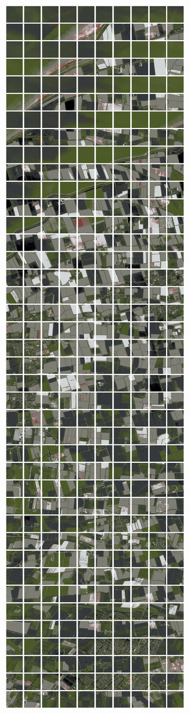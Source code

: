 <html>
<div>
<img src="https://github.com/HakkaTjakka/NL_TILE_MAP/blob/main/18/633/-1071/r.6330.-10710.png" height="44" width="44">
<img src="https://github.com/HakkaTjakka/NL_TILE_MAP/blob/main/18/633/-1071/r.6331.-10710.png" height="44" width="44">
<img src="https://github.com/HakkaTjakka/NL_TILE_MAP/blob/main/18/633/-1071/r.6332.-10710.png" height="44" width="44">
<img src="https://github.com/HakkaTjakka/NL_TILE_MAP/blob/main/18/633/-1071/r.6333.-10710.png" height="44" width="44">
<img src="https://github.com/HakkaTjakka/NL_TILE_MAP/blob/main/18/633/-1071/r.6334.-10710.png" height="44" width="44">
<img src="https://github.com/HakkaTjakka/NL_TILE_MAP/blob/main/18/633/-1071/r.6335.-10710.png" height="44" width="44">
<img src="https://github.com/HakkaTjakka/NL_TILE_MAP/blob/main/18/633/-1071/r.6336.-10710.png" height="44" width="44">
<img src="https://github.com/HakkaTjakka/NL_TILE_MAP/blob/main/18/633/-1071/r.6337.-10710.png" height="44" width="44">
<img src="https://github.com/HakkaTjakka/NL_TILE_MAP/blob/main/18/633/-1071/r.6338.-10710.png" height="44" width="44">
<img src="https://github.com/HakkaTjakka/NL_TILE_MAP/blob/main/18/633/-1071/r.6339.-10710.png" height="44" width="44">
<img src="https://github.com/HakkaTjakka/NL_TILE_MAP/blob/main/18/634/-1071/r.6340.-10710.png" height="44" width="44">
<img src="https://github.com/HakkaTjakka/NL_TILE_MAP/blob/main/18/634/-1071/r.6341.-10710.png" height="44" width="44">
<img src="https://github.com/HakkaTjakka/NL_TILE_MAP/blob/main/18/634/-1071/r.6342.-10710.png" height="44" width="44">
<img src="https://github.com/HakkaTjakka/NL_TILE_MAP/blob/main/18/634/-1071/r.6343.-10710.png" height="44" width="44">
<img src="https://github.com/HakkaTjakka/NL_TILE_MAP/blob/main/18/634/-1071/r.6344.-10710.png" height="44" width="44">
<img src="https://github.com/HakkaTjakka/NL_TILE_MAP/blob/main/18/634/-1071/r.6345.-10710.png" height="44" width="44">
<img src="https://github.com/HakkaTjakka/NL_TILE_MAP/blob/main/18/634/-1071/r.6346.-10710.png" height="44" width="44">
<img src="https://github.com/HakkaTjakka/NL_TILE_MAP/blob/main/18/634/-1071/r.6347.-10710.png" height="44" width="44">
<img src="https://github.com/HakkaTjakka/NL_TILE_MAP/blob/main/18/634/-1071/r.6348.-10710.png" height="44" width="44">
<img src="https://github.com/HakkaTjakka/NL_TILE_MAP/blob/main/18/634/-1071/r.6349.-10710.png" height="44" width="44">
<br>
<img src="https://github.com/HakkaTjakka/NL_TILE_MAP/blob/main/18/633/-1071/r.6330.-10709.png" height="44" width="44">
<img src="https://github.com/HakkaTjakka/NL_TILE_MAP/blob/main/18/633/-1071/r.6331.-10709.png" height="44" width="44">
<img src="https://github.com/HakkaTjakka/NL_TILE_MAP/blob/main/18/633/-1071/r.6332.-10709.png" height="44" width="44">
<img src="https://github.com/HakkaTjakka/NL_TILE_MAP/blob/main/18/633/-1071/r.6333.-10709.png" height="44" width="44">
<img src="https://github.com/HakkaTjakka/NL_TILE_MAP/blob/main/18/633/-1071/r.6334.-10709.png" height="44" width="44">
<img src="https://github.com/HakkaTjakka/NL_TILE_MAP/blob/main/18/633/-1071/r.6335.-10709.png" height="44" width="44">
<img src="https://github.com/HakkaTjakka/NL_TILE_MAP/blob/main/18/633/-1071/r.6336.-10709.png" height="44" width="44">
<img src="https://github.com/HakkaTjakka/NL_TILE_MAP/blob/main/18/633/-1071/r.6337.-10709.png" height="44" width="44">
<img src="https://github.com/HakkaTjakka/NL_TILE_MAP/blob/main/18/633/-1071/r.6338.-10709.png" height="44" width="44">
<img src="https://github.com/HakkaTjakka/NL_TILE_MAP/blob/main/18/633/-1071/r.6339.-10709.png" height="44" width="44">
<img src="https://github.com/HakkaTjakka/NL_TILE_MAP/blob/main/18/634/-1071/r.6340.-10709.png" height="44" width="44">
<img src="https://github.com/HakkaTjakka/NL_TILE_MAP/blob/main/18/634/-1071/r.6341.-10709.png" height="44" width="44">
<img src="https://github.com/HakkaTjakka/NL_TILE_MAP/blob/main/18/634/-1071/r.6342.-10709.png" height="44" width="44">
<img src="https://github.com/HakkaTjakka/NL_TILE_MAP/blob/main/18/634/-1071/r.6343.-10709.png" height="44" width="44">
<img src="https://github.com/HakkaTjakka/NL_TILE_MAP/blob/main/18/634/-1071/r.6344.-10709.png" height="44" width="44">
<img src="https://github.com/HakkaTjakka/NL_TILE_MAP/blob/main/18/634/-1071/r.6345.-10709.png" height="44" width="44">
<img src="https://github.com/HakkaTjakka/NL_TILE_MAP/blob/main/18/634/-1071/r.6346.-10709.png" height="44" width="44">
<img src="https://github.com/HakkaTjakka/NL_TILE_MAP/blob/main/18/634/-1071/r.6347.-10709.png" height="44" width="44">
<img src="https://github.com/HakkaTjakka/NL_TILE_MAP/blob/main/18/634/-1071/r.6348.-10709.png" height="44" width="44">
<img src="https://github.com/HakkaTjakka/NL_TILE_MAP/blob/main/18/634/-1071/r.6349.-10709.png" height="44" width="44">
<br>
<img src="https://github.com/HakkaTjakka/NL_TILE_MAP/blob/main/18/633/-1071/r.6330.-10708.png" height="44" width="44">
<img src="https://github.com/HakkaTjakka/NL_TILE_MAP/blob/main/18/633/-1071/r.6331.-10708.png" height="44" width="44">
<img src="https://github.com/HakkaTjakka/NL_TILE_MAP/blob/main/18/633/-1071/r.6332.-10708.png" height="44" width="44">
<img src="https://github.com/HakkaTjakka/NL_TILE_MAP/blob/main/18/633/-1071/r.6333.-10708.png" height="44" width="44">
<img src="https://github.com/HakkaTjakka/NL_TILE_MAP/blob/main/18/633/-1071/r.6334.-10708.png" height="44" width="44">
<img src="https://github.com/HakkaTjakka/NL_TILE_MAP/blob/main/18/633/-1071/r.6335.-10708.png" height="44" width="44">
<img src="https://github.com/HakkaTjakka/NL_TILE_MAP/blob/main/18/633/-1071/r.6336.-10708.png" height="44" width="44">
<img src="https://github.com/HakkaTjakka/NL_TILE_MAP/blob/main/18/633/-1071/r.6337.-10708.png" height="44" width="44">
<img src="https://github.com/HakkaTjakka/NL_TILE_MAP/blob/main/18/633/-1071/r.6338.-10708.png" height="44" width="44">
<img src="https://github.com/HakkaTjakka/NL_TILE_MAP/blob/main/18/633/-1071/r.6339.-10708.png" height="44" width="44">
<img src="https://github.com/HakkaTjakka/NL_TILE_MAP/blob/main/18/634/-1071/r.6340.-10708.png" height="44" width="44">
<img src="https://github.com/HakkaTjakka/NL_TILE_MAP/blob/main/18/634/-1071/r.6341.-10708.png" height="44" width="44">
<img src="https://github.com/HakkaTjakka/NL_TILE_MAP/blob/main/18/634/-1071/r.6342.-10708.png" height="44" width="44">
<img src="https://github.com/HakkaTjakka/NL_TILE_MAP/blob/main/18/634/-1071/r.6343.-10708.png" height="44" width="44">
<img src="https://github.com/HakkaTjakka/NL_TILE_MAP/blob/main/18/634/-1071/r.6344.-10708.png" height="44" width="44">
<img src="https://github.com/HakkaTjakka/NL_TILE_MAP/blob/main/18/634/-1071/r.6345.-10708.png" height="44" width="44">
<img src="https://github.com/HakkaTjakka/NL_TILE_MAP/blob/main/18/634/-1071/r.6346.-10708.png" height="44" width="44">
<img src="https://github.com/HakkaTjakka/NL_TILE_MAP/blob/main/18/634/-1071/r.6347.-10708.png" height="44" width="44">
<img src="https://github.com/HakkaTjakka/NL_TILE_MAP/blob/main/18/634/-1071/r.6348.-10708.png" height="44" width="44">
<img src="https://github.com/HakkaTjakka/NL_TILE_MAP/blob/main/18/634/-1071/r.6349.-10708.png" height="44" width="44">
<br>
<img src="https://github.com/HakkaTjakka/NL_TILE_MAP/blob/main/18/633/-1071/r.6330.-10707.png" height="44" width="44">
<img src="https://github.com/HakkaTjakka/NL_TILE_MAP/blob/main/18/633/-1071/r.6331.-10707.png" height="44" width="44">
<img src="https://github.com/HakkaTjakka/NL_TILE_MAP/blob/main/18/633/-1071/r.6332.-10707.png" height="44" width="44">
<img src="https://github.com/HakkaTjakka/NL_TILE_MAP/blob/main/18/633/-1071/r.6333.-10707.png" height="44" width="44">
<img src="https://github.com/HakkaTjakka/NL_TILE_MAP/blob/main/18/633/-1071/r.6334.-10707.png" height="44" width="44">
<img src="https://github.com/HakkaTjakka/NL_TILE_MAP/blob/main/18/633/-1071/r.6335.-10707.png" height="44" width="44">
<img src="https://github.com/HakkaTjakka/NL_TILE_MAP/blob/main/18/633/-1071/r.6336.-10707.png" height="44" width="44">
<img src="https://github.com/HakkaTjakka/NL_TILE_MAP/blob/main/18/633/-1071/r.6337.-10707.png" height="44" width="44">
<img src="https://github.com/HakkaTjakka/NL_TILE_MAP/blob/main/18/633/-1071/r.6338.-10707.png" height="44" width="44">
<img src="https://github.com/HakkaTjakka/NL_TILE_MAP/blob/main/18/633/-1071/r.6339.-10707.png" height="44" width="44">
<img src="https://github.com/HakkaTjakka/NL_TILE_MAP/blob/main/18/634/-1071/r.6340.-10707.png" height="44" width="44">
<img src="https://github.com/HakkaTjakka/NL_TILE_MAP/blob/main/18/634/-1071/r.6341.-10707.png" height="44" width="44">
<img src="https://github.com/HakkaTjakka/NL_TILE_MAP/blob/main/18/634/-1071/r.6342.-10707.png" height="44" width="44">
<img src="https://github.com/HakkaTjakka/NL_TILE_MAP/blob/main/18/634/-1071/r.6343.-10707.png" height="44" width="44">
<img src="https://github.com/HakkaTjakka/NL_TILE_MAP/blob/main/18/634/-1071/r.6344.-10707.png" height="44" width="44">
<img src="https://github.com/HakkaTjakka/NL_TILE_MAP/blob/main/18/634/-1071/r.6345.-10707.png" height="44" width="44">
<img src="https://github.com/HakkaTjakka/NL_TILE_MAP/blob/main/18/634/-1071/r.6346.-10707.png" height="44" width="44">
<img src="https://github.com/HakkaTjakka/NL_TILE_MAP/blob/main/18/634/-1071/r.6347.-10707.png" height="44" width="44">
<img src="https://github.com/HakkaTjakka/NL_TILE_MAP/blob/main/18/634/-1071/r.6348.-10707.png" height="44" width="44">
<img src="https://github.com/HakkaTjakka/NL_TILE_MAP/blob/main/18/634/-1071/r.6349.-10707.png" height="44" width="44">
<br>
<img src="https://github.com/HakkaTjakka/NL_TILE_MAP/blob/main/18/633/-1071/r.6330.-10706.png" height="44" width="44">
<img src="https://github.com/HakkaTjakka/NL_TILE_MAP/blob/main/18/633/-1071/r.6331.-10706.png" height="44" width="44">
<img src="https://github.com/HakkaTjakka/NL_TILE_MAP/blob/main/18/633/-1071/r.6332.-10706.png" height="44" width="44">
<img src="https://github.com/HakkaTjakka/NL_TILE_MAP/blob/main/18/633/-1071/r.6333.-10706.png" height="44" width="44">
<img src="https://github.com/HakkaTjakka/NL_TILE_MAP/blob/main/18/633/-1071/r.6334.-10706.png" height="44" width="44">
<img src="https://github.com/HakkaTjakka/NL_TILE_MAP/blob/main/18/633/-1071/r.6335.-10706.png" height="44" width="44">
<img src="https://github.com/HakkaTjakka/NL_TILE_MAP/blob/main/18/633/-1071/r.6336.-10706.png" height="44" width="44">
<img src="https://github.com/HakkaTjakka/NL_TILE_MAP/blob/main/18/633/-1071/r.6337.-10706.png" height="44" width="44">
<img src="https://github.com/HakkaTjakka/NL_TILE_MAP/blob/main/18/633/-1071/r.6338.-10706.png" height="44" width="44">
<img src="https://github.com/HakkaTjakka/NL_TILE_MAP/blob/main/18/633/-1071/r.6339.-10706.png" height="44" width="44">
<img src="https://github.com/HakkaTjakka/NL_TILE_MAP/blob/main/18/634/-1071/r.6340.-10706.png" height="44" width="44">
<img src="https://github.com/HakkaTjakka/NL_TILE_MAP/blob/main/18/634/-1071/r.6341.-10706.png" height="44" width="44">
<img src="https://github.com/HakkaTjakka/NL_TILE_MAP/blob/main/18/634/-1071/r.6342.-10706.png" height="44" width="44">
<img src="https://github.com/HakkaTjakka/NL_TILE_MAP/blob/main/18/634/-1071/r.6343.-10706.png" height="44" width="44">
<img src="https://github.com/HakkaTjakka/NL_TILE_MAP/blob/main/18/634/-1071/r.6344.-10706.png" height="44" width="44">
<img src="https://github.com/HakkaTjakka/NL_TILE_MAP/blob/main/18/634/-1071/r.6345.-10706.png" height="44" width="44">
<img src="https://github.com/HakkaTjakka/NL_TILE_MAP/blob/main/18/634/-1071/r.6346.-10706.png" height="44" width="44">
<img src="https://github.com/HakkaTjakka/NL_TILE_MAP/blob/main/18/634/-1071/r.6347.-10706.png" height="44" width="44">
<img src="https://github.com/HakkaTjakka/NL_TILE_MAP/blob/main/18/634/-1071/r.6348.-10706.png" height="44" width="44">
<img src="https://github.com/HakkaTjakka/NL_TILE_MAP/blob/main/18/634/-1071/r.6349.-10706.png" height="44" width="44">
<br>
<img src="https://github.com/HakkaTjakka/NL_TILE_MAP/blob/main/18/633/-1071/r.6330.-10705.png" height="44" width="44">
<img src="https://github.com/HakkaTjakka/NL_TILE_MAP/blob/main/18/633/-1071/r.6331.-10705.png" height="44" width="44">
<img src="https://github.com/HakkaTjakka/NL_TILE_MAP/blob/main/18/633/-1071/r.6332.-10705.png" height="44" width="44">
<img src="https://github.com/HakkaTjakka/NL_TILE_MAP/blob/main/18/633/-1071/r.6333.-10705.png" height="44" width="44">
<img src="https://github.com/HakkaTjakka/NL_TILE_MAP/blob/main/18/633/-1071/r.6334.-10705.png" height="44" width="44">
<img src="https://github.com/HakkaTjakka/NL_TILE_MAP/blob/main/18/633/-1071/r.6335.-10705.png" height="44" width="44">
<img src="https://github.com/HakkaTjakka/NL_TILE_MAP/blob/main/18/633/-1071/r.6336.-10705.png" height="44" width="44">
<img src="https://github.com/HakkaTjakka/NL_TILE_MAP/blob/main/18/633/-1071/r.6337.-10705.png" height="44" width="44">
<img src="https://github.com/HakkaTjakka/NL_TILE_MAP/blob/main/18/633/-1071/r.6338.-10705.png" height="44" width="44">
<img src="https://github.com/HakkaTjakka/NL_TILE_MAP/blob/main/18/633/-1071/r.6339.-10705.png" height="44" width="44">
<img src="https://github.com/HakkaTjakka/NL_TILE_MAP/blob/main/18/634/-1071/r.6340.-10705.png" height="44" width="44">
<img src="https://github.com/HakkaTjakka/NL_TILE_MAP/blob/main/18/634/-1071/r.6341.-10705.png" height="44" width="44">
<img src="https://github.com/HakkaTjakka/NL_TILE_MAP/blob/main/18/634/-1071/r.6342.-10705.png" height="44" width="44">
<img src="https://github.com/HakkaTjakka/NL_TILE_MAP/blob/main/18/634/-1071/r.6343.-10705.png" height="44" width="44">
<img src="https://github.com/HakkaTjakka/NL_TILE_MAP/blob/main/18/634/-1071/r.6344.-10705.png" height="44" width="44">
<img src="https://github.com/HakkaTjakka/NL_TILE_MAP/blob/main/18/634/-1071/r.6345.-10705.png" height="44" width="44">
<img src="https://github.com/HakkaTjakka/NL_TILE_MAP/blob/main/18/634/-1071/r.6346.-10705.png" height="44" width="44">
<img src="https://github.com/HakkaTjakka/NL_TILE_MAP/blob/main/18/634/-1071/r.6347.-10705.png" height="44" width="44">
<img src="https://github.com/HakkaTjakka/NL_TILE_MAP/blob/main/18/634/-1071/r.6348.-10705.png" height="44" width="44">
<img src="https://github.com/HakkaTjakka/NL_TILE_MAP/blob/main/18/634/-1071/r.6349.-10705.png" height="44" width="44">
<br>
<img src="https://github.com/HakkaTjakka/NL_TILE_MAP/blob/main/18/633/-1071/r.6330.-10704.png" height="44" width="44">
<img src="https://github.com/HakkaTjakka/NL_TILE_MAP/blob/main/18/633/-1071/r.6331.-10704.png" height="44" width="44">
<img src="https://github.com/HakkaTjakka/NL_TILE_MAP/blob/main/18/633/-1071/r.6332.-10704.png" height="44" width="44">
<img src="https://github.com/HakkaTjakka/NL_TILE_MAP/blob/main/18/633/-1071/r.6333.-10704.png" height="44" width="44">
<img src="https://github.com/HakkaTjakka/NL_TILE_MAP/blob/main/18/633/-1071/r.6334.-10704.png" height="44" width="44">
<img src="https://github.com/HakkaTjakka/NL_TILE_MAP/blob/main/18/633/-1071/r.6335.-10704.png" height="44" width="44">
<img src="https://github.com/HakkaTjakka/NL_TILE_MAP/blob/main/18/633/-1071/r.6336.-10704.png" height="44" width="44">
<img src="https://github.com/HakkaTjakka/NL_TILE_MAP/blob/main/18/633/-1071/r.6337.-10704.png" height="44" width="44">
<img src="https://github.com/HakkaTjakka/NL_TILE_MAP/blob/main/18/633/-1071/r.6338.-10704.png" height="44" width="44">
<img src="https://github.com/HakkaTjakka/NL_TILE_MAP/blob/main/18/633/-1071/r.6339.-10704.png" height="44" width="44">
<img src="https://github.com/HakkaTjakka/NL_TILE_MAP/blob/main/18/634/-1071/r.6340.-10704.png" height="44" width="44">
<img src="https://github.com/HakkaTjakka/NL_TILE_MAP/blob/main/18/634/-1071/r.6341.-10704.png" height="44" width="44">
<img src="https://github.com/HakkaTjakka/NL_TILE_MAP/blob/main/18/634/-1071/r.6342.-10704.png" height="44" width="44">
<img src="https://github.com/HakkaTjakka/NL_TILE_MAP/blob/main/18/634/-1071/r.6343.-10704.png" height="44" width="44">
<img src="https://github.com/HakkaTjakka/NL_TILE_MAP/blob/main/18/634/-1071/r.6344.-10704.png" height="44" width="44">
<img src="https://github.com/HakkaTjakka/NL_TILE_MAP/blob/main/18/634/-1071/r.6345.-10704.png" height="44" width="44">
<img src="https://github.com/HakkaTjakka/NL_TILE_MAP/blob/main/18/634/-1071/r.6346.-10704.png" height="44" width="44">
<img src="https://github.com/HakkaTjakka/NL_TILE_MAP/blob/main/18/634/-1071/r.6347.-10704.png" height="44" width="44">
<img src="https://github.com/HakkaTjakka/NL_TILE_MAP/blob/main/18/634/-1071/r.6348.-10704.png" height="44" width="44">
<img src="https://github.com/HakkaTjakka/NL_TILE_MAP/blob/main/18/634/-1071/r.6349.-10704.png" height="44" width="44">
<br>
<img src="https://github.com/HakkaTjakka/NL_TILE_MAP/blob/main/18/633/-1071/r.6330.-10703.png" height="44" width="44">
<img src="https://github.com/HakkaTjakka/NL_TILE_MAP/blob/main/18/633/-1071/r.6331.-10703.png" height="44" width="44">
<img src="https://github.com/HakkaTjakka/NL_TILE_MAP/blob/main/18/633/-1071/r.6332.-10703.png" height="44" width="44">
<img src="https://github.com/HakkaTjakka/NL_TILE_MAP/blob/main/18/633/-1071/r.6333.-10703.png" height="44" width="44">
<img src="https://github.com/HakkaTjakka/NL_TILE_MAP/blob/main/18/633/-1071/r.6334.-10703.png" height="44" width="44">
<img src="https://github.com/HakkaTjakka/NL_TILE_MAP/blob/main/18/633/-1071/r.6335.-10703.png" height="44" width="44">
<img src="https://github.com/HakkaTjakka/NL_TILE_MAP/blob/main/18/633/-1071/r.6336.-10703.png" height="44" width="44">
<img src="https://github.com/HakkaTjakka/NL_TILE_MAP/blob/main/18/633/-1071/r.6337.-10703.png" height="44" width="44">
<img src="https://github.com/HakkaTjakka/NL_TILE_MAP/blob/main/18/633/-1071/r.6338.-10703.png" height="44" width="44">
<img src="https://github.com/HakkaTjakka/NL_TILE_MAP/blob/main/18/633/-1071/r.6339.-10703.png" height="44" width="44">
<img src="https://github.com/HakkaTjakka/NL_TILE_MAP/blob/main/18/634/-1071/r.6340.-10703.png" height="44" width="44">
<img src="https://github.com/HakkaTjakka/NL_TILE_MAP/blob/main/18/634/-1071/r.6341.-10703.png" height="44" width="44">
<img src="https://github.com/HakkaTjakka/NL_TILE_MAP/blob/main/18/634/-1071/r.6342.-10703.png" height="44" width="44">
<img src="https://github.com/HakkaTjakka/NL_TILE_MAP/blob/main/18/634/-1071/r.6343.-10703.png" height="44" width="44">
<img src="https://github.com/HakkaTjakka/NL_TILE_MAP/blob/main/18/634/-1071/r.6344.-10703.png" height="44" width="44">
<img src="https://github.com/HakkaTjakka/NL_TILE_MAP/blob/main/18/634/-1071/r.6345.-10703.png" height="44" width="44">
<img src="https://github.com/HakkaTjakka/NL_TILE_MAP/blob/main/18/634/-1071/r.6346.-10703.png" height="44" width="44">
<img src="https://github.com/HakkaTjakka/NL_TILE_MAP/blob/main/18/634/-1071/r.6347.-10703.png" height="44" width="44">
<img src="https://github.com/HakkaTjakka/NL_TILE_MAP/blob/main/18/634/-1071/r.6348.-10703.png" height="44" width="44">
<img src="https://github.com/HakkaTjakka/NL_TILE_MAP/blob/main/18/634/-1071/r.6349.-10703.png" height="44" width="44">
<br>
<img src="https://github.com/HakkaTjakka/NL_TILE_MAP/blob/main/18/633/-1071/r.6330.-10702.png" height="44" width="44">
<img src="https://github.com/HakkaTjakka/NL_TILE_MAP/blob/main/18/633/-1071/r.6331.-10702.png" height="44" width="44">
<img src="https://github.com/HakkaTjakka/NL_TILE_MAP/blob/main/18/633/-1071/r.6332.-10702.png" height="44" width="44">
<img src="https://github.com/HakkaTjakka/NL_TILE_MAP/blob/main/18/633/-1071/r.6333.-10702.png" height="44" width="44">
<img src="https://github.com/HakkaTjakka/NL_TILE_MAP/blob/main/18/633/-1071/r.6334.-10702.png" height="44" width="44">
<img src="https://github.com/HakkaTjakka/NL_TILE_MAP/blob/main/18/633/-1071/r.6335.-10702.png" height="44" width="44">
<img src="https://github.com/HakkaTjakka/NL_TILE_MAP/blob/main/18/633/-1071/r.6336.-10702.png" height="44" width="44">
<img src="https://github.com/HakkaTjakka/NL_TILE_MAP/blob/main/18/633/-1071/r.6337.-10702.png" height="44" width="44">
<img src="https://github.com/HakkaTjakka/NL_TILE_MAP/blob/main/18/633/-1071/r.6338.-10702.png" height="44" width="44">
<img src="https://github.com/HakkaTjakka/NL_TILE_MAP/blob/main/18/633/-1071/r.6339.-10702.png" height="44" width="44">
<img src="https://github.com/HakkaTjakka/NL_TILE_MAP/blob/main/18/634/-1071/r.6340.-10702.png" height="44" width="44">
<img src="https://github.com/HakkaTjakka/NL_TILE_MAP/blob/main/18/634/-1071/r.6341.-10702.png" height="44" width="44">
<img src="https://github.com/HakkaTjakka/NL_TILE_MAP/blob/main/18/634/-1071/r.6342.-10702.png" height="44" width="44">
<img src="https://github.com/HakkaTjakka/NL_TILE_MAP/blob/main/18/634/-1071/r.6343.-10702.png" height="44" width="44">
<img src="https://github.com/HakkaTjakka/NL_TILE_MAP/blob/main/18/634/-1071/r.6344.-10702.png" height="44" width="44">
<img src="https://github.com/HakkaTjakka/NL_TILE_MAP/blob/main/18/634/-1071/r.6345.-10702.png" height="44" width="44">
<img src="https://github.com/HakkaTjakka/NL_TILE_MAP/blob/main/18/634/-1071/r.6346.-10702.png" height="44" width="44">
<img src="https://github.com/HakkaTjakka/NL_TILE_MAP/blob/main/18/634/-1071/r.6347.-10702.png" height="44" width="44">
<img src="https://github.com/HakkaTjakka/NL_TILE_MAP/blob/main/18/634/-1071/r.6348.-10702.png" height="44" width="44">
<img src="https://github.com/HakkaTjakka/NL_TILE_MAP/blob/main/18/634/-1071/r.6349.-10702.png" height="44" width="44">
<br>
<img src="https://github.com/HakkaTjakka/NL_TILE_MAP/blob/main/18/633/-1071/r.6330.-10701.png" height="44" width="44">
<img src="https://github.com/HakkaTjakka/NL_TILE_MAP/blob/main/18/633/-1071/r.6331.-10701.png" height="44" width="44">
<img src="https://github.com/HakkaTjakka/NL_TILE_MAP/blob/main/18/633/-1071/r.6332.-10701.png" height="44" width="44">
<img src="https://github.com/HakkaTjakka/NL_TILE_MAP/blob/main/18/633/-1071/r.6333.-10701.png" height="44" width="44">
<img src="https://github.com/HakkaTjakka/NL_TILE_MAP/blob/main/18/633/-1071/r.6334.-10701.png" height="44" width="44">
<img src="https://github.com/HakkaTjakka/NL_TILE_MAP/blob/main/18/633/-1071/r.6335.-10701.png" height="44" width="44">
<img src="https://github.com/HakkaTjakka/NL_TILE_MAP/blob/main/18/633/-1071/r.6336.-10701.png" height="44" width="44">
<img src="https://github.com/HakkaTjakka/NL_TILE_MAP/blob/main/18/633/-1071/r.6337.-10701.png" height="44" width="44">
<img src="https://github.com/HakkaTjakka/NL_TILE_MAP/blob/main/18/633/-1071/r.6338.-10701.png" height="44" width="44">
<img src="https://github.com/HakkaTjakka/NL_TILE_MAP/blob/main/18/633/-1071/r.6339.-10701.png" height="44" width="44">
<img src="https://github.com/HakkaTjakka/NL_TILE_MAP/blob/main/18/634/-1071/r.6340.-10701.png" height="44" width="44">
<img src="https://github.com/HakkaTjakka/NL_TILE_MAP/blob/main/18/634/-1071/r.6341.-10701.png" height="44" width="44">
<img src="https://github.com/HakkaTjakka/NL_TILE_MAP/blob/main/18/634/-1071/r.6342.-10701.png" height="44" width="44">
<img src="https://github.com/HakkaTjakka/NL_TILE_MAP/blob/main/18/634/-1071/r.6343.-10701.png" height="44" width="44">
<img src="https://github.com/HakkaTjakka/NL_TILE_MAP/blob/main/18/634/-1071/r.6344.-10701.png" height="44" width="44">
<img src="https://github.com/HakkaTjakka/NL_TILE_MAP/blob/main/18/634/-1071/r.6345.-10701.png" height="44" width="44">
<img src="https://github.com/HakkaTjakka/NL_TILE_MAP/blob/main/18/634/-1071/r.6346.-10701.png" height="44" width="44">
<img src="https://github.com/HakkaTjakka/NL_TILE_MAP/blob/main/18/634/-1071/r.6347.-10701.png" height="44" width="44">
<img src="https://github.com/HakkaTjakka/NL_TILE_MAP/blob/main/18/634/-1071/r.6348.-10701.png" height="44" width="44">
<img src="https://github.com/HakkaTjakka/NL_TILE_MAP/blob/main/18/634/-1071/r.6349.-10701.png" height="44" width="44">
<br>
<img src="https://github.com/HakkaTjakka/NL_TILE_MAP/blob/main/18/633/-1070/r.6330.-10700.png" height="44" width="44">
<img src="https://github.com/HakkaTjakka/NL_TILE_MAP/blob/main/18/633/-1070/r.6331.-10700.png" height="44" width="44">
<img src="https://github.com/HakkaTjakka/NL_TILE_MAP/blob/main/18/633/-1070/r.6332.-10700.png" height="44" width="44">
<img src="https://github.com/HakkaTjakka/NL_TILE_MAP/blob/main/18/633/-1070/r.6333.-10700.png" height="44" width="44">
<img src="https://github.com/HakkaTjakka/NL_TILE_MAP/blob/main/18/633/-1070/r.6334.-10700.png" height="44" width="44">
<img src="https://github.com/HakkaTjakka/NL_TILE_MAP/blob/main/18/633/-1070/r.6335.-10700.png" height="44" width="44">
<img src="https://github.com/HakkaTjakka/NL_TILE_MAP/blob/main/18/633/-1070/r.6336.-10700.png" height="44" width="44">
<img src="https://github.com/HakkaTjakka/NL_TILE_MAP/blob/main/18/633/-1070/r.6337.-10700.png" height="44" width="44">
<img src="https://github.com/HakkaTjakka/NL_TILE_MAP/blob/main/18/633/-1070/r.6338.-10700.png" height="44" width="44">
<img src="https://github.com/HakkaTjakka/NL_TILE_MAP/blob/main/18/633/-1070/r.6339.-10700.png" height="44" width="44">
<img src="https://github.com/HakkaTjakka/NL_TILE_MAP/blob/main/18/634/-1070/r.6340.-10700.png" height="44" width="44">
<img src="https://github.com/HakkaTjakka/NL_TILE_MAP/blob/main/18/634/-1070/r.6341.-10700.png" height="44" width="44">
<img src="https://github.com/HakkaTjakka/NL_TILE_MAP/blob/main/18/634/-1070/r.6342.-10700.png" height="44" width="44">
<img src="https://github.com/HakkaTjakka/NL_TILE_MAP/blob/main/18/634/-1070/r.6343.-10700.png" height="44" width="44">
<img src="https://github.com/HakkaTjakka/NL_TILE_MAP/blob/main/18/634/-1070/r.6344.-10700.png" height="44" width="44">
<img src="https://github.com/HakkaTjakka/NL_TILE_MAP/blob/main/18/634/-1070/r.6345.-10700.png" height="44" width="44">
<img src="https://github.com/HakkaTjakka/NL_TILE_MAP/blob/main/18/634/-1070/r.6346.-10700.png" height="44" width="44">
<img src="https://github.com/HakkaTjakka/NL_TILE_MAP/blob/main/18/634/-1070/r.6347.-10700.png" height="44" width="44">
<img src="https://github.com/HakkaTjakka/NL_TILE_MAP/blob/main/18/634/-1070/r.6348.-10700.png" height="44" width="44">
<img src="https://github.com/HakkaTjakka/NL_TILE_MAP/blob/main/18/634/-1070/r.6349.-10700.png" height="44" width="44">
<br>
<img src="https://github.com/HakkaTjakka/NL_TILE_MAP/blob/main/18/633/-1070/r.6330.-10699.png" height="44" width="44">
<img src="https://github.com/HakkaTjakka/NL_TILE_MAP/blob/main/18/633/-1070/r.6331.-10699.png" height="44" width="44">
<img src="https://github.com/HakkaTjakka/NL_TILE_MAP/blob/main/18/633/-1070/r.6332.-10699.png" height="44" width="44">
<img src="https://github.com/HakkaTjakka/NL_TILE_MAP/blob/main/18/633/-1070/r.6333.-10699.png" height="44" width="44">
<img src="https://github.com/HakkaTjakka/NL_TILE_MAP/blob/main/18/633/-1070/r.6334.-10699.png" height="44" width="44">
<img src="https://github.com/HakkaTjakka/NL_TILE_MAP/blob/main/18/633/-1070/r.6335.-10699.png" height="44" width="44">
<img src="https://github.com/HakkaTjakka/NL_TILE_MAP/blob/main/18/633/-1070/r.6336.-10699.png" height="44" width="44">
<img src="https://github.com/HakkaTjakka/NL_TILE_MAP/blob/main/18/633/-1070/r.6337.-10699.png" height="44" width="44">
<img src="https://github.com/HakkaTjakka/NL_TILE_MAP/blob/main/18/633/-1070/r.6338.-10699.png" height="44" width="44">
<img src="https://github.com/HakkaTjakka/NL_TILE_MAP/blob/main/18/633/-1070/r.6339.-10699.png" height="44" width="44">
<img src="https://github.com/HakkaTjakka/NL_TILE_MAP/blob/main/18/634/-1070/r.6340.-10699.png" height="44" width="44">
<img src="https://github.com/HakkaTjakka/NL_TILE_MAP/blob/main/18/634/-1070/r.6341.-10699.png" height="44" width="44">
<img src="https://github.com/HakkaTjakka/NL_TILE_MAP/blob/main/18/634/-1070/r.6342.-10699.png" height="44" width="44">
<img src="https://github.com/HakkaTjakka/NL_TILE_MAP/blob/main/18/634/-1070/r.6343.-10699.png" height="44" width="44">
<img src="https://github.com/HakkaTjakka/NL_TILE_MAP/blob/main/18/634/-1070/r.6344.-10699.png" height="44" width="44">
<img src="https://github.com/HakkaTjakka/NL_TILE_MAP/blob/main/18/634/-1070/r.6345.-10699.png" height="44" width="44">
<img src="https://github.com/HakkaTjakka/NL_TILE_MAP/blob/main/18/634/-1070/r.6346.-10699.png" height="44" width="44">
<img src="https://github.com/HakkaTjakka/NL_TILE_MAP/blob/main/18/634/-1070/r.6347.-10699.png" height="44" width="44">
<img src="https://github.com/HakkaTjakka/NL_TILE_MAP/blob/main/18/634/-1070/r.6348.-10699.png" height="44" width="44">
<img src="https://github.com/HakkaTjakka/NL_TILE_MAP/blob/main/18/634/-1070/r.6349.-10699.png" height="44" width="44">
<br>
<img src="https://github.com/HakkaTjakka/NL_TILE_MAP/blob/main/18/633/-1070/r.6330.-10698.png" height="44" width="44">
<img src="https://github.com/HakkaTjakka/NL_TILE_MAP/blob/main/18/633/-1070/r.6331.-10698.png" height="44" width="44">
<img src="https://github.com/HakkaTjakka/NL_TILE_MAP/blob/main/18/633/-1070/r.6332.-10698.png" height="44" width="44">
<img src="https://github.com/HakkaTjakka/NL_TILE_MAP/blob/main/18/633/-1070/r.6333.-10698.png" height="44" width="44">
<img src="https://github.com/HakkaTjakka/NL_TILE_MAP/blob/main/18/633/-1070/r.6334.-10698.png" height="44" width="44">
<img src="https://github.com/HakkaTjakka/NL_TILE_MAP/blob/main/18/633/-1070/r.6335.-10698.png" height="44" width="44">
<img src="https://github.com/HakkaTjakka/NL_TILE_MAP/blob/main/18/633/-1070/r.6336.-10698.png" height="44" width="44">
<img src="https://github.com/HakkaTjakka/NL_TILE_MAP/blob/main/18/633/-1070/r.6337.-10698.png" height="44" width="44">
<img src="https://github.com/HakkaTjakka/NL_TILE_MAP/blob/main/18/633/-1070/r.6338.-10698.png" height="44" width="44">
<img src="https://github.com/HakkaTjakka/NL_TILE_MAP/blob/main/18/633/-1070/r.6339.-10698.png" height="44" width="44">
<img src="https://github.com/HakkaTjakka/NL_TILE_MAP/blob/main/18/634/-1070/r.6340.-10698.png" height="44" width="44">
<img src="https://github.com/HakkaTjakka/NL_TILE_MAP/blob/main/18/634/-1070/r.6341.-10698.png" height="44" width="44">
<img src="https://github.com/HakkaTjakka/NL_TILE_MAP/blob/main/18/634/-1070/r.6342.-10698.png" height="44" width="44">
<img src="https://github.com/HakkaTjakka/NL_TILE_MAP/blob/main/18/634/-1070/r.6343.-10698.png" height="44" width="44">
<img src="https://github.com/HakkaTjakka/NL_TILE_MAP/blob/main/18/634/-1070/r.6344.-10698.png" height="44" width="44">
<img src="https://github.com/HakkaTjakka/NL_TILE_MAP/blob/main/18/634/-1070/r.6345.-10698.png" height="44" width="44">
<img src="https://github.com/HakkaTjakka/NL_TILE_MAP/blob/main/18/634/-1070/r.6346.-10698.png" height="44" width="44">
<img src="https://github.com/HakkaTjakka/NL_TILE_MAP/blob/main/18/634/-1070/r.6347.-10698.png" height="44" width="44">
<img src="https://github.com/HakkaTjakka/NL_TILE_MAP/blob/main/18/634/-1070/r.6348.-10698.png" height="44" width="44">
<img src="https://github.com/HakkaTjakka/NL_TILE_MAP/blob/main/18/634/-1070/r.6349.-10698.png" height="44" width="44">
<br>
<img src="https://github.com/HakkaTjakka/NL_TILE_MAP/blob/main/18/633/-1070/r.6330.-10697.png" height="44" width="44">
<img src="https://github.com/HakkaTjakka/NL_TILE_MAP/blob/main/18/633/-1070/r.6331.-10697.png" height="44" width="44">
<img src="https://github.com/HakkaTjakka/NL_TILE_MAP/blob/main/18/633/-1070/r.6332.-10697.png" height="44" width="44">
<img src="https://github.com/HakkaTjakka/NL_TILE_MAP/blob/main/18/633/-1070/r.6333.-10697.png" height="44" width="44">
<img src="https://github.com/HakkaTjakka/NL_TILE_MAP/blob/main/18/633/-1070/r.6334.-10697.png" height="44" width="44">
<img src="https://github.com/HakkaTjakka/NL_TILE_MAP/blob/main/18/633/-1070/r.6335.-10697.png" height="44" width="44">
<img src="https://github.com/HakkaTjakka/NL_TILE_MAP/blob/main/18/633/-1070/r.6336.-10697.png" height="44" width="44">
<img src="https://github.com/HakkaTjakka/NL_TILE_MAP/blob/main/18/633/-1070/r.6337.-10697.png" height="44" width="44">
<img src="https://github.com/HakkaTjakka/NL_TILE_MAP/blob/main/18/633/-1070/r.6338.-10697.png" height="44" width="44">
<img src="https://github.com/HakkaTjakka/NL_TILE_MAP/blob/main/18/633/-1070/r.6339.-10697.png" height="44" width="44">
<img src="https://github.com/HakkaTjakka/NL_TILE_MAP/blob/main/18/634/-1070/r.6340.-10697.png" height="44" width="44">
<img src="https://github.com/HakkaTjakka/NL_TILE_MAP/blob/main/18/634/-1070/r.6341.-10697.png" height="44" width="44">
<img src="https://github.com/HakkaTjakka/NL_TILE_MAP/blob/main/18/634/-1070/r.6342.-10697.png" height="44" width="44">
<img src="https://github.com/HakkaTjakka/NL_TILE_MAP/blob/main/18/634/-1070/r.6343.-10697.png" height="44" width="44">
<img src="https://github.com/HakkaTjakka/NL_TILE_MAP/blob/main/18/634/-1070/r.6344.-10697.png" height="44" width="44">
<img src="https://github.com/HakkaTjakka/NL_TILE_MAP/blob/main/18/634/-1070/r.6345.-10697.png" height="44" width="44">
<img src="https://github.com/HakkaTjakka/NL_TILE_MAP/blob/main/18/634/-1070/r.6346.-10697.png" height="44" width="44">
<img src="https://github.com/HakkaTjakka/NL_TILE_MAP/blob/main/18/634/-1070/r.6347.-10697.png" height="44" width="44">
<img src="https://github.com/HakkaTjakka/NL_TILE_MAP/blob/main/18/634/-1070/r.6348.-10697.png" height="44" width="44">
<img src="https://github.com/HakkaTjakka/NL_TILE_MAP/blob/main/18/634/-1070/r.6349.-10697.png" height="44" width="44">
<br>
<img src="https://github.com/HakkaTjakka/NL_TILE_MAP/blob/main/18/633/-1070/r.6330.-10696.png" height="44" width="44">
<img src="https://github.com/HakkaTjakka/NL_TILE_MAP/blob/main/18/633/-1070/r.6331.-10696.png" height="44" width="44">
<img src="https://github.com/HakkaTjakka/NL_TILE_MAP/blob/main/18/633/-1070/r.6332.-10696.png" height="44" width="44">
<img src="https://github.com/HakkaTjakka/NL_TILE_MAP/blob/main/18/633/-1070/r.6333.-10696.png" height="44" width="44">
<img src="https://github.com/HakkaTjakka/NL_TILE_MAP/blob/main/18/633/-1070/r.6334.-10696.png" height="44" width="44">
<img src="https://github.com/HakkaTjakka/NL_TILE_MAP/blob/main/18/633/-1070/r.6335.-10696.png" height="44" width="44">
<img src="https://github.com/HakkaTjakka/NL_TILE_MAP/blob/main/18/633/-1070/r.6336.-10696.png" height="44" width="44">
<img src="https://github.com/HakkaTjakka/NL_TILE_MAP/blob/main/18/633/-1070/r.6337.-10696.png" height="44" width="44">
<img src="https://github.com/HakkaTjakka/NL_TILE_MAP/blob/main/18/633/-1070/r.6338.-10696.png" height="44" width="44">
<img src="https://github.com/HakkaTjakka/NL_TILE_MAP/blob/main/18/633/-1070/r.6339.-10696.png" height="44" width="44">
<img src="https://github.com/HakkaTjakka/NL_TILE_MAP/blob/main/18/634/-1070/r.6340.-10696.png" height="44" width="44">
<img src="https://github.com/HakkaTjakka/NL_TILE_MAP/blob/main/18/634/-1070/r.6341.-10696.png" height="44" width="44">
<img src="https://github.com/HakkaTjakka/NL_TILE_MAP/blob/main/18/634/-1070/r.6342.-10696.png" height="44" width="44">
<img src="https://github.com/HakkaTjakka/NL_TILE_MAP/blob/main/18/634/-1070/r.6343.-10696.png" height="44" width="44">
<img src="https://github.com/HakkaTjakka/NL_TILE_MAP/blob/main/18/634/-1070/r.6344.-10696.png" height="44" width="44">
<img src="https://github.com/HakkaTjakka/NL_TILE_MAP/blob/main/18/634/-1070/r.6345.-10696.png" height="44" width="44">
<img src="https://github.com/HakkaTjakka/NL_TILE_MAP/blob/main/18/634/-1070/r.6346.-10696.png" height="44" width="44">
<img src="https://github.com/HakkaTjakka/NL_TILE_MAP/blob/main/18/634/-1070/r.6347.-10696.png" height="44" width="44">
<img src="https://github.com/HakkaTjakka/NL_TILE_MAP/blob/main/18/634/-1070/r.6348.-10696.png" height="44" width="44">
<img src="https://github.com/HakkaTjakka/NL_TILE_MAP/blob/main/18/634/-1070/r.6349.-10696.png" height="44" width="44">
<br>
<img src="https://github.com/HakkaTjakka/NL_TILE_MAP/blob/main/18/633/-1070/r.6330.-10695.png" height="44" width="44">
<img src="https://github.com/HakkaTjakka/NL_TILE_MAP/blob/main/18/633/-1070/r.6331.-10695.png" height="44" width="44">
<img src="https://github.com/HakkaTjakka/NL_TILE_MAP/blob/main/18/633/-1070/r.6332.-10695.png" height="44" width="44">
<img src="https://github.com/HakkaTjakka/NL_TILE_MAP/blob/main/18/633/-1070/r.6333.-10695.png" height="44" width="44">
<img src="https://github.com/HakkaTjakka/NL_TILE_MAP/blob/main/18/633/-1070/r.6334.-10695.png" height="44" width="44">
<img src="https://github.com/HakkaTjakka/NL_TILE_MAP/blob/main/18/633/-1070/r.6335.-10695.png" height="44" width="44">
<img src="https://github.com/HakkaTjakka/NL_TILE_MAP/blob/main/18/633/-1070/r.6336.-10695.png" height="44" width="44">
<img src="https://github.com/HakkaTjakka/NL_TILE_MAP/blob/main/18/633/-1070/r.6337.-10695.png" height="44" width="44">
<img src="https://github.com/HakkaTjakka/NL_TILE_MAP/blob/main/18/633/-1070/r.6338.-10695.png" height="44" width="44">
<img src="https://github.com/HakkaTjakka/NL_TILE_MAP/blob/main/18/633/-1070/r.6339.-10695.png" height="44" width="44">
<img src="https://github.com/HakkaTjakka/NL_TILE_MAP/blob/main/18/634/-1070/r.6340.-10695.png" height="44" width="44">
<img src="https://github.com/HakkaTjakka/NL_TILE_MAP/blob/main/18/634/-1070/r.6341.-10695.png" height="44" width="44">
<img src="https://github.com/HakkaTjakka/NL_TILE_MAP/blob/main/18/634/-1070/r.6342.-10695.png" height="44" width="44">
<img src="https://github.com/HakkaTjakka/NL_TILE_MAP/blob/main/18/634/-1070/r.6343.-10695.png" height="44" width="44">
<img src="https://github.com/HakkaTjakka/NL_TILE_MAP/blob/main/18/634/-1070/r.6344.-10695.png" height="44" width="44">
<img src="https://github.com/HakkaTjakka/NL_TILE_MAP/blob/main/18/634/-1070/r.6345.-10695.png" height="44" width="44">
<img src="https://github.com/HakkaTjakka/NL_TILE_MAP/blob/main/18/634/-1070/r.6346.-10695.png" height="44" width="44">
<img src="https://github.com/HakkaTjakka/NL_TILE_MAP/blob/main/18/634/-1070/r.6347.-10695.png" height="44" width="44">
<img src="https://github.com/HakkaTjakka/NL_TILE_MAP/blob/main/18/634/-1070/r.6348.-10695.png" height="44" width="44">
<img src="https://github.com/HakkaTjakka/NL_TILE_MAP/blob/main/18/634/-1070/r.6349.-10695.png" height="44" width="44">
<br>
<img src="https://github.com/HakkaTjakka/NL_TILE_MAP/blob/main/18/633/-1070/r.6330.-10694.png" height="44" width="44">
<img src="https://github.com/HakkaTjakka/NL_TILE_MAP/blob/main/18/633/-1070/r.6331.-10694.png" height="44" width="44">
<img src="https://github.com/HakkaTjakka/NL_TILE_MAP/blob/main/18/633/-1070/r.6332.-10694.png" height="44" width="44">
<img src="https://github.com/HakkaTjakka/NL_TILE_MAP/blob/main/18/633/-1070/r.6333.-10694.png" height="44" width="44">
<img src="https://github.com/HakkaTjakka/NL_TILE_MAP/blob/main/18/633/-1070/r.6334.-10694.png" height="44" width="44">
<img src="https://github.com/HakkaTjakka/NL_TILE_MAP/blob/main/18/633/-1070/r.6335.-10694.png" height="44" width="44">
<img src="https://github.com/HakkaTjakka/NL_TILE_MAP/blob/main/18/633/-1070/r.6336.-10694.png" height="44" width="44">
<img src="https://github.com/HakkaTjakka/NL_TILE_MAP/blob/main/18/633/-1070/r.6337.-10694.png" height="44" width="44">
<img src="https://github.com/HakkaTjakka/NL_TILE_MAP/blob/main/18/633/-1070/r.6338.-10694.png" height="44" width="44">
<img src="https://github.com/HakkaTjakka/NL_TILE_MAP/blob/main/18/633/-1070/r.6339.-10694.png" height="44" width="44">
<img src="https://github.com/HakkaTjakka/NL_TILE_MAP/blob/main/18/634/-1070/r.6340.-10694.png" height="44" width="44">
<img src="https://github.com/HakkaTjakka/NL_TILE_MAP/blob/main/18/634/-1070/r.6341.-10694.png" height="44" width="44">
<img src="https://github.com/HakkaTjakka/NL_TILE_MAP/blob/main/18/634/-1070/r.6342.-10694.png" height="44" width="44">
<img src="https://github.com/HakkaTjakka/NL_TILE_MAP/blob/main/18/634/-1070/r.6343.-10694.png" height="44" width="44">
<img src="https://github.com/HakkaTjakka/NL_TILE_MAP/blob/main/18/634/-1070/r.6344.-10694.png" height="44" width="44">
<img src="https://github.com/HakkaTjakka/NL_TILE_MAP/blob/main/18/634/-1070/r.6345.-10694.png" height="44" width="44">
<img src="https://github.com/HakkaTjakka/NL_TILE_MAP/blob/main/18/634/-1070/r.6346.-10694.png" height="44" width="44">
<img src="https://github.com/HakkaTjakka/NL_TILE_MAP/blob/main/18/634/-1070/r.6347.-10694.png" height="44" width="44">
<img src="https://github.com/HakkaTjakka/NL_TILE_MAP/blob/main/18/634/-1070/r.6348.-10694.png" height="44" width="44">
<img src="https://github.com/HakkaTjakka/NL_TILE_MAP/blob/main/18/634/-1070/r.6349.-10694.png" height="44" width="44">
<br>
<img src="https://github.com/HakkaTjakka/NL_TILE_MAP/blob/main/18/633/-1070/r.6330.-10693.png" height="44" width="44">
<img src="https://github.com/HakkaTjakka/NL_TILE_MAP/blob/main/18/633/-1070/r.6331.-10693.png" height="44" width="44">
<img src="https://github.com/HakkaTjakka/NL_TILE_MAP/blob/main/18/633/-1070/r.6332.-10693.png" height="44" width="44">
<img src="https://github.com/HakkaTjakka/NL_TILE_MAP/blob/main/18/633/-1070/r.6333.-10693.png" height="44" width="44">
<img src="https://github.com/HakkaTjakka/NL_TILE_MAP/blob/main/18/633/-1070/r.6334.-10693.png" height="44" width="44">
<img src="https://github.com/HakkaTjakka/NL_TILE_MAP/blob/main/18/633/-1070/r.6335.-10693.png" height="44" width="44">
<img src="https://github.com/HakkaTjakka/NL_TILE_MAP/blob/main/18/633/-1070/r.6336.-10693.png" height="44" width="44">
<img src="https://github.com/HakkaTjakka/NL_TILE_MAP/blob/main/18/633/-1070/r.6337.-10693.png" height="44" width="44">
<img src="https://github.com/HakkaTjakka/NL_TILE_MAP/blob/main/18/633/-1070/r.6338.-10693.png" height="44" width="44">
<img src="https://github.com/HakkaTjakka/NL_TILE_MAP/blob/main/18/633/-1070/r.6339.-10693.png" height="44" width="44">
<img src="https://github.com/HakkaTjakka/NL_TILE_MAP/blob/main/18/634/-1070/r.6340.-10693.png" height="44" width="44">
<img src="https://github.com/HakkaTjakka/NL_TILE_MAP/blob/main/18/634/-1070/r.6341.-10693.png" height="44" width="44">
<img src="https://github.com/HakkaTjakka/NL_TILE_MAP/blob/main/18/634/-1070/r.6342.-10693.png" height="44" width="44">
<img src="https://github.com/HakkaTjakka/NL_TILE_MAP/blob/main/18/634/-1070/r.6343.-10693.png" height="44" width="44">
<img src="https://github.com/HakkaTjakka/NL_TILE_MAP/blob/main/18/634/-1070/r.6344.-10693.png" height="44" width="44">
<img src="https://github.com/HakkaTjakka/NL_TILE_MAP/blob/main/18/634/-1070/r.6345.-10693.png" height="44" width="44">
<img src="https://github.com/HakkaTjakka/NL_TILE_MAP/blob/main/18/634/-1070/r.6346.-10693.png" height="44" width="44">
<img src="https://github.com/HakkaTjakka/NL_TILE_MAP/blob/main/18/634/-1070/r.6347.-10693.png" height="44" width="44">
<img src="https://github.com/HakkaTjakka/NL_TILE_MAP/blob/main/18/634/-1070/r.6348.-10693.png" height="44" width="44">
<img src="https://github.com/HakkaTjakka/NL_TILE_MAP/blob/main/18/634/-1070/r.6349.-10693.png" height="44" width="44">
<br>
<img src="https://github.com/HakkaTjakka/NL_TILE_MAP/blob/main/18/633/-1070/r.6330.-10692.png" height="44" width="44">
<img src="https://github.com/HakkaTjakka/NL_TILE_MAP/blob/main/18/633/-1070/r.6331.-10692.png" height="44" width="44">
<img src="https://github.com/HakkaTjakka/NL_TILE_MAP/blob/main/18/633/-1070/r.6332.-10692.png" height="44" width="44">
<img src="https://github.com/HakkaTjakka/NL_TILE_MAP/blob/main/18/633/-1070/r.6333.-10692.png" height="44" width="44">
<img src="https://github.com/HakkaTjakka/NL_TILE_MAP/blob/main/18/633/-1070/r.6334.-10692.png" height="44" width="44">
<img src="https://github.com/HakkaTjakka/NL_TILE_MAP/blob/main/18/633/-1070/r.6335.-10692.png" height="44" width="44">
<img src="https://github.com/HakkaTjakka/NL_TILE_MAP/blob/main/18/633/-1070/r.6336.-10692.png" height="44" width="44">
<img src="https://github.com/HakkaTjakka/NL_TILE_MAP/blob/main/18/633/-1070/r.6337.-10692.png" height="44" width="44">
<img src="https://github.com/HakkaTjakka/NL_TILE_MAP/blob/main/18/633/-1070/r.6338.-10692.png" height="44" width="44">
<img src="https://github.com/HakkaTjakka/NL_TILE_MAP/blob/main/18/633/-1070/r.6339.-10692.png" height="44" width="44">
<img src="https://github.com/HakkaTjakka/NL_TILE_MAP/blob/main/18/634/-1070/r.6340.-10692.png" height="44" width="44">
<img src="https://github.com/HakkaTjakka/NL_TILE_MAP/blob/main/18/634/-1070/r.6341.-10692.png" height="44" width="44">
<img src="https://github.com/HakkaTjakka/NL_TILE_MAP/blob/main/18/634/-1070/r.6342.-10692.png" height="44" width="44">
<img src="https://github.com/HakkaTjakka/NL_TILE_MAP/blob/main/18/634/-1070/r.6343.-10692.png" height="44" width="44">
<img src="https://github.com/HakkaTjakka/NL_TILE_MAP/blob/main/18/634/-1070/r.6344.-10692.png" height="44" width="44">
<img src="https://github.com/HakkaTjakka/NL_TILE_MAP/blob/main/18/634/-1070/r.6345.-10692.png" height="44" width="44">
<img src="https://github.com/HakkaTjakka/NL_TILE_MAP/blob/main/18/634/-1070/r.6346.-10692.png" height="44" width="44">
<img src="https://github.com/HakkaTjakka/NL_TILE_MAP/blob/main/18/634/-1070/r.6347.-10692.png" height="44" width="44">
<img src="https://github.com/HakkaTjakka/NL_TILE_MAP/blob/main/18/634/-1070/r.6348.-10692.png" height="44" width="44">
<img src="https://github.com/HakkaTjakka/NL_TILE_MAP/blob/main/18/634/-1070/r.6349.-10692.png" height="44" width="44">
<br>
<img src="https://github.com/HakkaTjakka/NL_TILE_MAP/blob/main/18/633/-1070/r.6330.-10691.png" height="44" width="44">
<img src="https://github.com/HakkaTjakka/NL_TILE_MAP/blob/main/18/633/-1070/r.6331.-10691.png" height="44" width="44">
<img src="https://github.com/HakkaTjakka/NL_TILE_MAP/blob/main/18/633/-1070/r.6332.-10691.png" height="44" width="44">
<img src="https://github.com/HakkaTjakka/NL_TILE_MAP/blob/main/18/633/-1070/r.6333.-10691.png" height="44" width="44">
<img src="https://github.com/HakkaTjakka/NL_TILE_MAP/blob/main/18/633/-1070/r.6334.-10691.png" height="44" width="44">
<img src="https://github.com/HakkaTjakka/NL_TILE_MAP/blob/main/18/633/-1070/r.6335.-10691.png" height="44" width="44">
<img src="https://github.com/HakkaTjakka/NL_TILE_MAP/blob/main/18/633/-1070/r.6336.-10691.png" height="44" width="44">
<img src="https://github.com/HakkaTjakka/NL_TILE_MAP/blob/main/18/633/-1070/r.6337.-10691.png" height="44" width="44">
<img src="https://github.com/HakkaTjakka/NL_TILE_MAP/blob/main/18/633/-1070/r.6338.-10691.png" height="44" width="44">
<img src="https://github.com/HakkaTjakka/NL_TILE_MAP/blob/main/18/633/-1070/r.6339.-10691.png" height="44" width="44">
<img src="https://github.com/HakkaTjakka/NL_TILE_MAP/blob/main/18/634/-1070/r.6340.-10691.png" height="44" width="44">
<img src="https://github.com/HakkaTjakka/NL_TILE_MAP/blob/main/18/634/-1070/r.6341.-10691.png" height="44" width="44">
<img src="https://github.com/HakkaTjakka/NL_TILE_MAP/blob/main/18/634/-1070/r.6342.-10691.png" height="44" width="44">
<img src="https://github.com/HakkaTjakka/NL_TILE_MAP/blob/main/18/634/-1070/r.6343.-10691.png" height="44" width="44">
<img src="https://github.com/HakkaTjakka/NL_TILE_MAP/blob/main/18/634/-1070/r.6344.-10691.png" height="44" width="44">
<img src="https://github.com/HakkaTjakka/NL_TILE_MAP/blob/main/18/634/-1070/r.6345.-10691.png" height="44" width="44">
<img src="https://github.com/HakkaTjakka/NL_TILE_MAP/blob/main/18/634/-1070/r.6346.-10691.png" height="44" width="44">
<img src="https://github.com/HakkaTjakka/NL_TILE_MAP/blob/main/18/634/-1070/r.6347.-10691.png" height="44" width="44">
<img src="https://github.com/HakkaTjakka/NL_TILE_MAP/blob/main/18/634/-1070/r.6348.-10691.png" height="44" width="44">
<img src="https://github.com/HakkaTjakka/NL_TILE_MAP/blob/main/18/634/-1070/r.6349.-10691.png" height="44" width="44">
<br>
</div>
</html>
